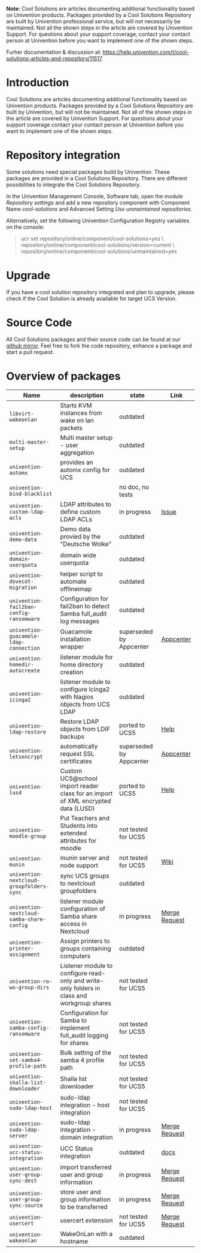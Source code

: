 
**Note:** Cool Solutions are articles documenting additional functionality based on Univention products. Packages provided by a Cool Solutions Repository are built by Univention professional service, but will not necessarily be maintained. Not all the shown steps in the article are covered by Univention Support. For questions about your support coverage, contact your contact person at Univention before you want to implement one of the shown steps.

Furher documentation & discussion at: <https://help.univention.com/t/cool-solutions-articles-and-repository/11517>


# Introduction

Cool Solutions are articles documenting additional functionality based on Univention products. Packages provided by a Cool Solutions Repository are built by Univention, but will not be maintained.
Not all of the shown steps in the article are covered by Univention Support. For questions about your support coverage contact your contact person at Univention before you want to implement one of the shown steps.

# Repository integration

Some solutions need special packages build by Univention. These packages are provided in a Cool Solutions Repository. There are different possibilities to integrate the Cool Solutions Repository.

In the Univention Management Console, Software tab, open the module *Repository settings* and add a new repository component with Component Name *cool-solutions* and Advanced Setting *Use unmaintained repositories*.

Alternatively, set the following Univention Configuration Registry variables on the console:

> ucr set repository/online/component/cool-solutions=yes \\
> repository/online/component/cool-solutions/version=current \\
> repository/online/component/cool-solutions/unmaintained=yes

# Upgrade
If you have a cool solution repository integrated and plan to upgrade, please check if the Cool Solution is already available for target UCS Version.

# Source Code

All Cool Solutions packages and their source code can be found at our [github mirror](https://github.com/univention/cool-solutions). Feel free to fork the code repository, enhance a package and start a pull request.


# Overview of packages

| Name                                      | description                                                                                 | state                   | Link                                                                                                      |
| -----                                     | -----                                                                                       | -----                   | ----                                                                                                      |
| `libvirt-wakeonlan`                       | Starts KVM instances from wake on lan packets                                               | outdated                |                                                                                                           |
| `multi-master-setup`                      | Multi master setup - user aggregation                                                       | outdated                |                                                                                                           |
| `univention-automx`                       | provides an automx config for UCS                                                           | outdated                |                                                                                                           |
| `univention-bind-blacklist`               |                                                                                             | no doc, no tests        |                                                                                                           |
| `univention-custom-ldap-acls`             | LDAP attributes to define custom LDAP ACLs                                                  | in progress             | [Issue](https://git.knut.univention.de/univention/prof-services/cool-solutions/-/issues/6)                |
| `univention-demo-data`                    | Demo data provied by the "Deutsche Wolke"                                                   | outdated                |                                                                                                           |
| `univention-domain-userquota`             | domain wide userquota                                                                       | outdated                |                                                                                                           |
| `univention-dovecot-migration`            | helper script to automate offlineimap                                                       | outdated                |                                                                                                           |
| `univention-fail2ban-config-ransomware`   | Configuration for fail2ban to detect Samba full_audit log messages                          | outdated                |                                                                                                           |
| `univention-guacamole-ldap-connection`    | Guacamole installation wrapper                                                              | superseded by Appcenter | [Appcenter](https://www.univention.de/produkte/univention-app-center/app-katalog/guacamole/)              |
| `univention-homedir-autocreate`           | listener module for home directory creation                                                 | outdated                |                                                                                                             |
| `univention-icinga2`                      | listener module to configure Icinga2 with Nagios objects from UCS LDAP                      | outdated                |                                                                                                             |
| `univention-ldap-restore`                 | Restore LDAP objects from LDIF backups                                                      | ported to UCS5          | [Help](https://help.univention.com/t/cool-solution-restore-ldap-objects-attributes-and-memberships/20839)   |
| `univention-letsencrypt`                  | automatically request SSL certificates                                                      | superseded by Appcenter | [Appcenter](https://www.univention.de/produkte/univention-app-center/app-katalog/letsencrypt/)             |
| `univention-lusd`                         | Custom UCS@school import reader class for an import of XML encrypted data (LUSD)            | ported to UCS5          | [Help](https://help.univention.com/t/cool-solution-lusd-erweiterung-fur-ucs-5-0/20176)                      |
| `univention-moodle-group`                 | Put Teachers and Students into extended attributes for moodle                               | not tested for UCS5     |                                                                                                             |
| `univention-munin`                        | munin server and node support                                                               | not tested for UCS5     | [Wiki](https://wiki.univention.de/index.php?title=Cool_Solution_-_Install_and_integration_of_Munin)         |
| `univention-nextcloud-groupfolders-sync`  | sync UCS groups to nextcloud groupfolders                                                   | outdated                |                                                                                                             |
| `univention-nextcloud-samba-share-config` | listener module configuration of Samba share access in Nextcloud                            | in progress             | [Merge Request](https://git.knut.univention.de/univention/prof-services/cool-solutions/-/merge_requests/11) |
| `univention-printer-assignment`           | Assign printers to groups containing computers                                              | outdated                |                                                                                                             |
| `univention-ro-wo-group-dirs`             | Listener module to configure read-only and write-only folders in class and workgroup shares | not tested for UCS5     |                                                                                                             |
| `univention-samba-config-ransomware`      | Configuration for Samba to implement full_audit logging for shares                          | not tested for UCS5     |                                                                                                             |
| `univention-set-samba4-profile-path`      | Bulk setting of the samba 4 profile path                                                    | not tested for UCS5     |                                                                                                             |
| `univention-shalla-list-downloader`       | Shalla list downloader                                                                      | not tested for UCS5     |                                                                                                             |
| `univention-sudo-ldap-host`               | sudo-ldap integration - host integration                                                    | not tested for UCS5     |                                                                                                             |
| `univention-sudo-ldap-server`             | sudo-ldap integration - domain integration                                                  | in progress             | [Merge Request](https://git.knut.univention.de/univention/prof-services/cool-solutions/-/merge_requests/14) |
| `univention-ucc-status-integration`       | UCC Status integration                                                                      | outdated                | [docs](https://docs.software-univention.de/ucc-quickstart-de.html)                                          |
| `univention-user-group-sync-dest`         | import transferred user and group information                                               | in progress             | [Merge Request](https://git.knut.univention.de/univention/prof-services/cool-solutions/-/merge_requests/9)  |
| `univention-user-group-sync-source`       | store user and group information to be transferred                                          | in progress             | [Merge Request](https://git.knut.univention.de/univention/prof-services/cool-solutions/-/merge_requests/9)  |
| `univention-usercert`                     | usercert extension                                                                          | not tested for UCS5     | [Merge Request](https://git.knut.univention.de/univention/prof-services/cool-solutions/-/merge_requests/4)  |
| `univention-wakeonlan`                    | WakeOnLan with a hostname                                                                   | outdated                |                                                                                                             |
